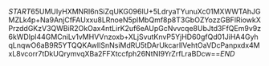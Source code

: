 $START$65UMUIyHXMNRI6nSiZqUKG096lU+5LdryaTYunuXc01MXWWTAhJGMZLk4p+Na9AnjCfFAUxxu8LRnoeN5plMbQmf8p8T3GbOZYozzGBFlRiowkXPrzddGKzV3QWBiR2OkOax4ntLirK2uf6eAUpGcNvvcqe8UbJtd3FfQEm9v9z6kWDIpl44GMCniLv1vMHVVnzoxb+XLjSvutKnvP5YjHD60gfQd01JiHA4GyhqLnqwO6aB9R5YTQQKAwIlSnNsiMdRU5tDArUkcarIlVehtOaVDcPanpxdx4MxL8vcorr7tDkUQrymvqXBa2FFXtccfph26NtNI9YrZrfLraBDcw==$END$